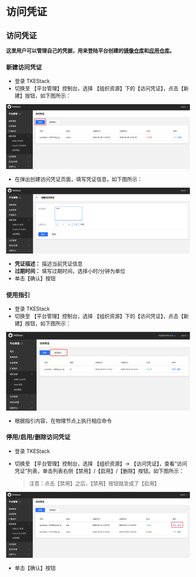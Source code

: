 # 访问凭证

## 访问凭证

**这里用户可以管理自己的凭据，用来登陆平台创建的**[**镜像仓库**](https://github.com/tkestack/tke/blob/master/docs/guide/zh-CN/products/platform/resource/registry.md)**和**[**应用仓库**](https://github.com/tkestack/tke/blob/master/docs/guide/zh-CN/products/platform/resource/helm.md)**。**

### 新建访问凭证

* 登录 TKEStack
* 切换至 【平台管理】控制台，选择 【组织资源】下的【访问凭证】，点击【新建】按钮，如下图所示： 

![](../../../.gitbook/assets/image%20%2893%29.png)

* 在弹出创建访问凭证页面，填写凭证信息，如下图所示： 

![](../../../.gitbook/assets/image%20%2810%29.png)

* **凭证描述：** 描述当前凭证信息
* **过期时间：** 填写过期时间，选择小时/分钟为单位
* 单击【确认】按钮

### 使用指引

* 登录 TKEStack
* 切换至 【平台管理】控制台，选择 【组织资源】下的【访问凭证】，点击【新建】按钮，如下图所示： 

![](../../../.gitbook/assets/image%20%2842%29.png)

* 根据指引内容，在物理节点上执行相应命令

### 停用/启用/删除访问凭证

* 登录 TKEStack
* 切换至 【平台管理】控制台，选择 【组织资源】-&gt; 【访问凭证】，查看“访问凭证”列表，单击列表右侧【禁用】/【启用】/【删除】按钮。如下图所示：

  > 注意：点击【禁用】之后，【禁用】按钮就变成了【启用】

![](../../../.gitbook/assets/image%20%2852%29.png)



* 单击【确认】按钮

